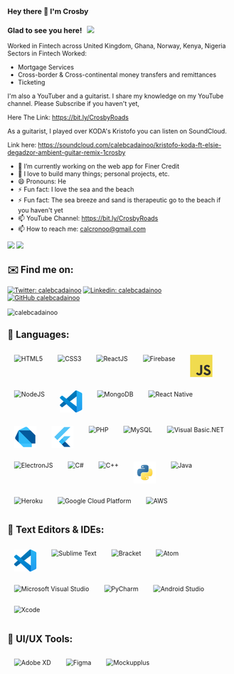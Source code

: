 ### Hey there 👋 I'm Crosby

### Glad to see you here! &nbsp; ![](https://visitor-badge.laobi.icu/badge?page_id=calebcadainoo.calebcadainoo)

Worked in Fintech across United Kingdom, Ghana, Norway, Kenya, Nigeria
Sectors in Fintech Worked: 
- Mortgage Services
- Cross-border & Cross-continental money transfers and remittances
- Ticketing 

I'm also a YouTuber and a guitarist. I share my knowledge on my YouTube channel. Please Subscribe if you haven't yet,

Here The Link: https://bit.ly/CrosbyRoads

As a guitarist, I played over KODA's Kristofo you can listen on SoundCloud.

Link here: https://soundcloud.com/calebcadainoo/kristofo-koda-ft-elsie-degadzor-ambient-guitar-remix-1crosby

- 🔭 I’m currently working on the web app for Finer Credit
- 🌱 I love to build many things; personal projects, etc.
- 😄 Pronouns: He
- ⚡ Fun fact: I love the sea and the beach
- ⚡ Fun fact: The sea breeze and sand is therapeutic go to the beach if you haven't yet
- 📫 YouTube Channel: https://bit.ly/CrosbyRoads
- 📫 How to reach me: calcronoo@gmail.com

<p>
  <img height="180em" src="https://github-readme-stats.vercel.app/api?username=calebcadainoo&show_icons=true&hide_border=true&&count_private=true&include_all_commits=true" />
  <img height="180em" src="https://github-readme-stats.vercel.app/api/top-langs/?username=calebcadainoo&exclude_repo=KNN-Image-Classification&show_icons=true&hide_border=true&layout=compact&langs_count=10"/>
</p>

## ✉️ Find me on:

[![Twitter: calebcadainoo](https://img.shields.io/twitter/follow/calebcadainoo?style=social)](https://twitter.com/calebcadainoo)
[![Linkedin: calebcadainoo](https://img.shields.io/badge/-calebcadainoo-blue?style=flat-square&logo=Linkedin&logoColor=white&link=https://www.linkedin.com/in/calebcadainoo/)](https://www.linkedin.com/in/calebcadainoo/)
[![GitHub calebcadainoo](https://img.shields.io/github/followers/calebcadainoo?label=follow&style=social)](https://github.com/calebcadainoo)

<p><img align="center" src="https://github-readme-streak-stats.herokuapp.com/?user=calebcadainoo&" alt="calebcadainoo" /></p>

## 🧰 Languages:
<p align="left">
<img src="https://upload.wikimedia.org/wikipedia/commons/thumb/6/61/HTML5_logo_and_wordmark.svg/1200px-HTML5_logo_and_wordmark.svg.png" alt="HTML5" height="50" style="vertical-align:top; margin:15px">
<img src="https://upload.wikimedia.org/wikipedia/commons/thumb/d/d5/CSS3_logo_and_wordmark.svg/1200px-CSS3_logo_and_wordmark.svg.png" alt="CSS3" height="50" style="vertical-align:top; margin:15px">
<img src="https://reactnative.dev/img/header_logo.svg" alt="ReactJS" height="50" style="vertical-align:top; margin:15px">
<img src="https://www.gstatic.com/devrel-devsite/prod/v29e01f19390dbba02efae7ad88cec6396f66d6ad0ae093a58267d05c04c6557e/firebase/images/touchicon-180.png" alt="Firebase" height="50" style="vertical-align:top; margin:15px">
<img src="https://raw.githubusercontent.com/github/explore/80688e429a7d4ef2fca1e82350fe8e3517d3494d/topics/javascript/javascript.png" alt="Javascript" height="50" style="vertical-align:top; margin:15px">
<img src="https://nodejs.org/static/images/logo.svg" alt="NodeJS" height="50" style="vertical-align:top; margin:15px">
<img src="https://raw.githubusercontent.com/github/explore/80688e429a7d4ef2fca1e82350fe8e3517d3494d/topics/visual-studio-code/visual-studio-code.png" alt="VS Code" height="50" style="vertical-align:top; margin:15px">
<img src="https://webassets.mongodb.com/_com_assets/cms/mongodb_atlas-h0ai1yctwo.svg" alt="MongoDB" height="50" style="vertical-align:top; margin:15px">
<img src="https://reactnative.dev/img/header_logo.svg" alt="React Native" height="50" style="vertical-align:top; margin:15px">
<img src="https://raw.githubusercontent.com/github/explore/80688e429a7d4ef2fca1e82350fe8e3517d3494d/topics/dart/dart.png" alt="Dart" height="50" style="vertical-align:top; margin:15px">
<img src="https://raw.githubusercontent.com/github/explore/80688e429a7d4ef2fca1e82350fe8e3517d3494d/topics/flutter/flutter.png" alt="Flutter" height="50" style="vertical-align:top; margin:15px">
<img src="https://camo.githubusercontent.com/50fa7b8622a4da2f72e63ea33c4f5d4852fd8601e00e298285ca38033cf9fe2c/68747470733a2f2f75706c6f61642e77696b696d656469612e6f72672f77696b6970656469612f636f6d6d6f6e732f322f32372f5048502d6c6f676f2e737667" alt="PHP" height="50" style="vertical-align:top; margin:15px">
<img src="https://labs.mysql.com/common/logos/mysql-logo.svg?v2" alt="MySQL" height="50" style="vertical-align:top; margin:15px">
<img src="https://upload.wikimedia.org/wikipedia/commons/thumb/4/40/VB.NET_Logo.svg/1200px-VB.NET_Logo.svg.png" alt="Visual Basic.NET" height="50" style="vertical-align:top; margin:15px">
<img src="https://upload.wikimedia.org/wikipedia/commons/thumb/9/91/Electron_Software_Framework_Logo.svg/1024px-Electron_Software_Framework_Logo.svg.png" alt="ElectronJS" height="50" style="vertical-align:top; margin:15px">
<img src="https://www.avenga.com/wp-content/uploads/2020/11/C-Sharp.png" alt="C#" height="50" style="vertical-align:top; margin:15px">
<img src="https://upload.wikimedia.org/wikipedia/commons/1/18/ISO_C%2B%2B_Logo.svg" alt="C++" height="50" style="vertical-align:top; margin:15px">
<img src="https://raw.githubusercontent.com/github/explore/80688e429a7d4ef2fca1e82350fe8e3517d3494d/topics/python/python.png" alt="Python" height="50" style="vertical-align:top; margin:15px">
<img src="https://upload.wikimedia.org/wikipedia/en/3/30/Java_programming_language_logo.svg" alt="Java" height="50" style="vertical-align:top; margin:15px">
<img src="https://www.fullstackpython.com/img/logos/heroku.png" alt="Heroku" height="50" style="vertical-align:top; margin:15px">
<img src="https://www.gstatic.com/devrel-devsite/prod/v29e01f19390dbba02efae7ad88cec6396f66d6ad0ae093a58267d05c04c6557e/cloud/images/cloud-logo.svg" alt="Google Cloud Platform" height="50" style="vertical-align:top; margin:15px">
<img src="https://cdn.iconscout.com/icon/free/png-512/aws-1869025-1583149.png" alt="AWS" height="50" style="vertical-align:top; margin:15px">
<!-- <img src="" alt="CSS3" height="50" style="vertical-align:top; margin:15px"> -->
</p>

## 🧰 Text Editors & IDEs:
<p align="left">
<img src="https://raw.githubusercontent.com/github/explore/80688e429a7d4ef2fca1e82350fe8e3517d3494d/topics/visual-studio-code/visual-studio-code.png" alt="VS Code" height="50" style="vertical-align:top; margin:15px">
<img src="https://upload.wikimedia.org/wikipedia/en/d/d2/Sublime_Text_3_logo.png" alt="Sublime Text" height="50" style="vertical-align:top; margin:15px">
<img src="https://upload.wikimedia.org/wikipedia/commons/thumb/4/4c/Brackets_Icon.svg/1200px-Brackets_Icon.svg.png" alt="Bracket" height="50" style="vertical-align:top; margin:15px">
<img src="https://icon2.cleanpng.com/20180410/fpe/kisspng-atom-computer-icons-text-editor-electron-macos-github-5accac2c064a08.4880956715233628600258.jpg" alt="Atom" height="50" style="vertical-align:top; margin:15px">
<img src="https://upload.wikimedia.org/wikipedia/commons/thumb/5/59/Visual_Studio_Icon_2019.svg/1200px-Visual_Studio_Icon_2019.svg.png" alt="Microsoft Visual Studio" height="50" style="vertical-align:top; margin:15px">
<img src="https://resources.jetbrains.com/storage/products/pycharm/img/meta/pycharm_logo_300x300.png" alt="PyCharm" height="50" style="vertical-align:top; margin:15px">
<img src="https://www.pinclipart.com/picdir/middle/542-5422938_android-studio-icon-android-studio-new-icon-clipart.png" alt="Android Studio" height="50" style="vertical-align:top; margin:15px">
<img src="https://is5-ssl.mzstatic.com/image/thumb/Purple124/v4/d0/88/2a/d0882a24-5851-8833-ec52-5e2792e7ac8a/Xcode-85-220-0-4-2x.png/1200x630bb.png" alt="Xcode" height="50" style="vertical-align:top; margin:15px">
</p>

## 🧰 UI/UX Tools:
<p align="left">
<img src="https://download.logo.wine/logo/Adobe_XD/Adobe_XD-Logo.wine.png" alt="Adobe XD" height="50" style="vertical-align:top; margin:15px">
<img src="https://miro.medium.com/max/670/0*UTBrDcrJ6SbePBzR" alt="Figma" height="50" style="vertical-align:top; margin:15px">
<img src="https://www.mobindustry.net/wp-content/uploads/mockplus-small-thumbnail.png" alt="Mockupplus" height="50" style="vertical-align:top; margin:15px">
</p>



<!--
**calebcadainoo/calebcadainoo** is a ✨ _special_ ✨ repository because its `README.md` (this file) appears on your GitHub profile.

Here are some ideas to get you started:

- 🔭 I’m currently working on ...
- 🌱 I’m currently learning Node
- 👯 I’m looking to collaborate on ...
- 🤔 I’m looking for help with ...
- 💬 Ask me about ...
- 📫 How to reach me: ...
- 😄 Pronouns: He
- ⚡ Fun fact: I love soccer (Huge chelsea and BvB fan), and gaming on xbox
-->
